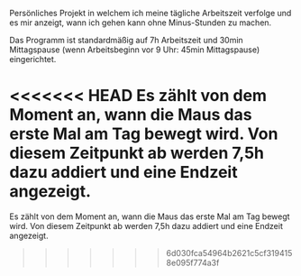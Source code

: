 Persönliches Projekt in welchem ich meine tägliche Arbeitszeit verfolge und es mir anzeigt, wann ich gehen kann ohne Minus-Stunden zu machen.

Das Programm ist standardmäßig auf 7h Arbeitszeit und 30min Mittagspause (wenn Arbeitsbeginn vor 9 Uhr: 45min Mittagspause) eingerichtet.

<<<<<<< HEAD
Es zählt von dem Moment an, wann die Maus das erste Mal am Tag bewegt wird. Von diesem Zeitpunkt ab werden 7,5h dazu addiert und eine Endzeit angezeigt.
=======
Es zählt von dem Moment an, wann die Maus das erste Mal am Tag bewegt wird. Von diesem Zeitpunkt ab werden 7,5h dazu addiert und eine Endzeit angezeigt.
>>>>>>> 6d030fca54964b2621c5cf3194158e095f774a3f

